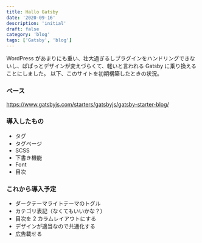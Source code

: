 ```yaml
---
title: Hallo Gatsby
date: '2020-09-16'
description: 'initial'
draft: false
category: 'blog'
tags: ['Gatsby', 'blog']
---
```


WordPress があまりにも重い、壮大過ぎるしプラグインをハンドリングできないし、ぱぱっとデザインが変えづらくて、軽いと言われる Gatsby に乗り換えることにしました。
以下、このサイトを初期構築したときの状況。

### ベース

https://www.gatsbyjs.com/starters/gatsbyjs/gatsby-starter-blog/

### 導入したもの

- タグ
- タグページ
- SCSS
- 下書き機能
- Font
- 目次

### これから導入予定

- ダークテーマライトテーマのトグル
- カテゴリ表記（なくてもいいかな？）
- 目次を 2 カラムレイアウトにする
- デザインが適当なので共通化する
- 広告載せる
